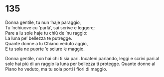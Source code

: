 # 135

Donna gentile, tu nun ’haje paraggio,  
Tu ’nchiuove cu ’parlà’, sai scrive e leggere;  
Pare a lu sole haje tu chiù de ’nu raggio:  
La luna pe’ bellezza te putregge.  
Quante donne a lu Chiano veduto aggio,  
E tu sola ne puorte ’e sciure ’e maggio.

Donna gentile, non hai chi ti sia pari.
Incateni parlando, leggi e scrivi
pari al sole hai più di un raggio
la luna per bellezza ti protegge.
Quante donne al Piano ho veduto,
ma tu sola porti i fiori di maggio.
